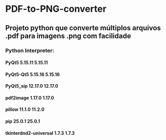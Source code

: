 # PDF-to-PNG-converter

## Projeto python que converte múltiplos arquivos .pdf para imagens .png com facilidade

### Python Interpreter:

#### PyQt5	5.15.11	5.15.11
#### PyQt5-Qt5	5.15.16	5.15.16
#### PyQt5_sip	12.17.0	12.17.0
#### pdf2image	1.17.0	1.17.0
#### pillow	11.1.0	11.2.0
####  pip	25.0.1	25.0.1
#### tkinterdnd2-universal	1.7.3	1.7.3
